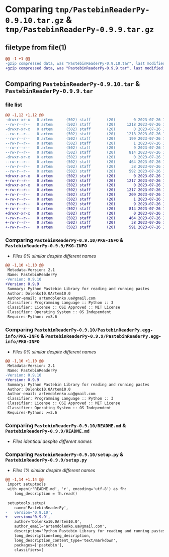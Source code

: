 # Comparing `tmp/PastebinReaderPy-0.9.10.tar.gz` & `tmp/PastebinReaderPy-0.9.9.tar.gz`

## filetype from file(1)

```diff
@@ -1 +1 @@
-gzip compressed data, was "PastebinReaderPy-0.9.10.tar", last modified: Wed Jul 26 19:10:39 2023, max compression
+gzip compressed data, was "PastebinReaderPy-0.9.9.tar", last modified: Wed Jul 26 19:04:07 2023, max compression
```

## Comparing `PastebinReaderPy-0.9.10.tar` & `PastebinReaderPy-0.9.9.tar`

### file list

```diff
@@ -1,12 +1,12 @@
-drwxr-xr-x   0 artem      (502) staff       (20)        0 2023-07-26 19:10:39.837591 PastebinReaderPy-0.9.10/
--rw-r--r--   0 artem      (502) staff       (20)     1218 2023-07-26 19:10:39.837020 PastebinReaderPy-0.9.10/PKG-INFO
-drwxr-xr-x   0 artem      (502) staff       (20)        0 2023-07-26 19:10:39.834405 PastebinReaderPy-0.9.10/PastebinReaderPy.egg-info/
--rw-r--r--   0 artem      (502) staff       (20)     1218 2023-07-26 19:10:39.000000 PastebinReaderPy-0.9.10/PastebinReaderPy.egg-info/PKG-INFO
--rw-r--r--   0 artem      (502) staff       (20)      199 2023-07-26 19:10:39.000000 PastebinReaderPy-0.9.10/PastebinReaderPy.egg-info/SOURCES.txt
--rw-r--r--   0 artem      (502) staff       (20)        1 2023-07-26 19:10:39.000000 PastebinReaderPy-0.9.10/PastebinReaderPy.egg-info/dependency_links.txt
--rw-r--r--   0 artem      (502) staff       (20)        9 2023-07-26 19:10:39.000000 PastebinReaderPy-0.9.10/PastebinReaderPy.egg-info/top_level.txt
--rw-r--r--   0 artem      (502) staff       (20)      814 2023-07-26 19:02:16.000000 PastebinReaderPy-0.9.10/README.md
-drwxr-xr-x   0 artem      (502) staff       (20)        0 2023-07-26 19:10:39.834901 PastebinReaderPy-0.9.10/pastebin/
--rw-r--r--   0 artem      (502) staff       (20)      464 2023-07-26 14:03:23.000000 PastebinReaderPy-0.9.10/pastebin/__init__.py
--rw-r--r--   0 artem      (502) staff       (20)       38 2023-07-26 19:10:39.837880 PastebinReaderPy-0.9.10/setup.cfg
--rw-r--r--   0 artem      (502) staff       (20)      592 2023-07-26 19:10:04.000000 PastebinReaderPy-0.9.10/setup.py
+drwxr-xr-x   0 artem      (502) staff       (20)        0 2023-07-26 19:04:07.278130 PastebinReaderPy-0.9.9/
+-rw-r--r--   0 artem      (502) staff       (20)     1217 2023-07-26 19:04:07.278431 PastebinReaderPy-0.9.9/PKG-INFO
+drwxr-xr-x   0 artem      (502) staff       (20)        0 2023-07-26 19:04:07.275739 PastebinReaderPy-0.9.9/PastebinReaderPy.egg-info/
+-rw-r--r--   0 artem      (502) staff       (20)     1217 2023-07-26 19:04:07.000000 PastebinReaderPy-0.9.9/PastebinReaderPy.egg-info/PKG-INFO
+-rw-r--r--   0 artem      (502) staff       (20)      209 2023-07-26 19:04:07.000000 PastebinReaderPy-0.9.9/PastebinReaderPy.egg-info/SOURCES.txt
+-rw-r--r--   0 artem      (502) staff       (20)        1 2023-07-26 19:04:07.000000 PastebinReaderPy-0.9.9/PastebinReaderPy.egg-info/dependency_links.txt
+-rw-r--r--   0 artem      (502) staff       (20)        9 2023-07-26 19:04:07.000000 PastebinReaderPy-0.9.9/PastebinReaderPy.egg-info/top_level.txt
+-rw-r--r--   0 artem      (502) staff       (20)      814 2023-07-26 19:02:16.000000 PastebinReaderPy-0.9.9/README.md
+drwxr-xr-x   0 artem      (502) staff       (20)        0 2023-07-26 19:04:07.276277 PastebinReaderPy-0.9.9/pastebin/
+-rw-r--r--   0 artem      (502) staff       (20)      464 2023-07-26 14:03:23.000000 PastebinReaderPy-0.9.9/pastebin/__init__.py
+-rw-r--r--   0 artem      (502) staff       (20)       38 2023-07-26 19:04:07.279343 PastebinReaderPy-0.9.9/setup.cfg
+-rw-r--r--   0 artem      (502) staff       (20)      591 2023-07-26 19:02:30.000000 PastebinReaderPy-0.9.9/setup.py
```

### Comparing `PastebinReaderPy-0.9.10/PKG-INFO` & `PastebinReaderPy-0.9.9/PKG-INFO`

 * *Files 0% similar despite different names*

```diff
@@ -1,10 +1,10 @@
 Metadata-Version: 2.1
 Name: PastebinReaderPy
-Version: 0.9.10
+Version: 0.9.9
 Summary: Python Pastebin Library for reading and running pastes
 Author: Dolenko10.0Artem10.0
 Author-email: artemdolenko.ua@gmail.com
 Classifier: Programming Language :: Python :: 3
 Classifier: License :: OSI Approved :: MIT License
 Classifier: Operating System :: OS Independent
 Requires-Python: >=3.6
```

### Comparing `PastebinReaderPy-0.9.10/PastebinReaderPy.egg-info/PKG-INFO` & `PastebinReaderPy-0.9.9/PastebinReaderPy.egg-info/PKG-INFO`

 * *Files 0% similar despite different names*

```diff
@@ -1,10 +1,10 @@
 Metadata-Version: 2.1
 Name: PastebinReaderPy
-Version: 0.9.10
+Version: 0.9.9
 Summary: Python Pastebin Library for reading and running pastes
 Author: Dolenko10.0Artem10.0
 Author-email: artemdolenko.ua@gmail.com
 Classifier: Programming Language :: Python :: 3
 Classifier: License :: OSI Approved :: MIT License
 Classifier: Operating System :: OS Independent
 Requires-Python: >=3.6
```

### Comparing `PastebinReaderPy-0.9.10/README.md` & `PastebinReaderPy-0.9.9/README.md`

 * *Files identical despite different names*

### Comparing `PastebinReaderPy-0.9.10/setup.py` & `PastebinReaderPy-0.9.9/setup.py`

 * *Files 1% similar despite different names*

```diff
@@ -1,14 +1,14 @@
 import setuptools
 with open(r'README.md', 'r', encoding='utf-8') as fh:
 	long_description = fh.read()
 
 setuptools.setup(
 	name='PastebinReaderPy',
-	version='0.9.10',
+	version='0.9.9',
 	author='Dolenko10.0Artem10.0',
 	author_email='artemdolenko.ua@gmail.com',
 	description='Python Pastebin Library for reading and running pastes',
 	long_description=long_description,
 	long_description_content_type='text/markdown',
 	packages=['pastebin'],
 	classifiers=[
```

